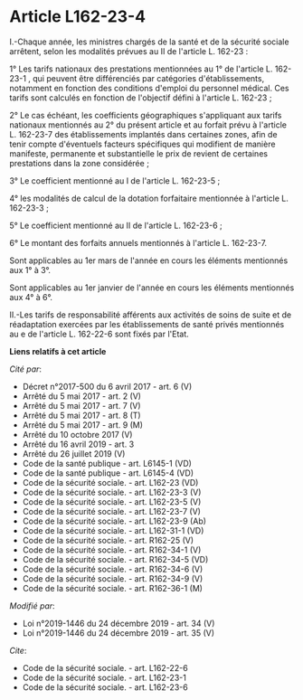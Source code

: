 # Article L162-23-4

I.-Chaque année, les ministres chargés de la santé et de la sécurité sociale arrêtent, selon les modalités prévues au II de
l'article L. 162-23 :

1° Les tarifs nationaux des prestations mentionnées au 1° de l'article L. 162-23-1 , qui peuvent être différenciés par
catégories d'établissements, notamment en fonction des conditions d'emploi du personnel médical. Ces tarifs sont calculés en
fonction de l'objectif défini à l'article L. 162-23 ;

2° Le cas échéant, les coefficients géographiques s'appliquant aux tarifs nationaux mentionnés au 2° du présent article et au
forfait prévu à l'article L. 162-23-7 des établissements implantés dans certaines zones, afin de tenir compte d'éventuels
facteurs spécifiques qui modifient de manière manifeste, permanente et substantielle le prix de revient de certaines
prestations dans la zone considérée ;

3° Le coefficient mentionné au I de l'article L. 162-23-5 ;

4° les modalités de calcul de la dotation forfaitaire mentionnée à l'article L. 162-23-3 ;

5° Le coefficient mentionné au II de l'article L. 162-23-6 ;

6° Le montant des forfaits annuels mentionnés à l'article L. 162-23-7.

Sont applicables au 1er mars de l'année en cours les éléments mentionnés aux 1° à 3°.

Sont applicables au 1er janvier de l'année en cours les éléments mentionnés aux 4° à 6°.

II.-Les tarifs de responsabilité afférents aux activités de soins de suite et de réadaptation exercées par les établissements
de santé privés mentionnés au e de l'article L. 162-22-6 sont fixés par l'Etat.

**Liens relatifs à cet article**

_Cité par_:

  - Décret n°2017-500 du 6 avril 2017 - art. 6 (V)
  - Arrêté du 5 mai 2017 - art. 2 (V)
  - Arrêté du 5 mai 2017 - art. 7 (V)
  - Arrêté du 5 mai 2017 - art. 8 (T)
  - Arrêté du 5 mai 2017 - art. 9 (M)
  - Arrêté du 10 octobre 2017 (V)
  - Arrêté du 16 avril 2019 - art. 3
  - Arrêté du 26 juillet 2019 (V)
  - Code de la santé publique - art. L6145-1 (VD)
  - Code de la santé publique - art. L6145-4 (VD)
  - Code de la sécurité sociale. - art. L162-23 (VD)
  - Code de la sécurité sociale. - art. L162-23-3 (V)
  - Code de la sécurité sociale. - art. L162-23-5 (V)
  - Code de la sécurité sociale. - art. L162-23-7 (V)
  - Code de la sécurité sociale. - art. L162-23-9 (Ab)
  - Code de la sécurité sociale. - art. L162-31-1 (VD)
  - Code de la sécurité sociale. - art. R162-25 (V)
  - Code de la sécurité sociale. - art. R162-34-1 (V)
  - Code de la sécurité sociale. - art. R162-34-5 (VD)
  - Code de la sécurité sociale. - art. R162-34-6 (V)
  - Code de la sécurité sociale. - art. R162-34-9 (V)
  - Code de la sécurité sociale. - art. R162-36-1 (M)

_Modifié par_:

  - Loi n°2019-1446 du 24 décembre 2019 - art. 34 (V)
  - Loi n°2019-1446 du 24 décembre 2019 - art. 35 (V)

_Cite_:

  - Code de la sécurité sociale. - art. L162-22-6
  - Code de la sécurité sociale. - art. L162-23-1
  - Code de la sécurité sociale. - art. L162-23-6
